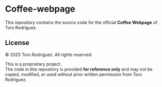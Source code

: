 # Coffee-webpage
This repository contains the source code for the official **Coffee Webpage** of Toro Rodriguez.

## License

© 2025 Toro Rodriguez. All rights reserved.

This is a proprietary project.  
The code in this repository is provided **for reference only** and may not be copied, modified, or used without prior written permission from Toro Rodriguez.
